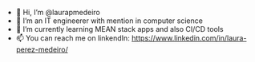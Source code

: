 - 👋 Hi, I’m @laurapmedeiro
- 👀 I’m an IT engineerer with mention in computer science
- 🌱 I’m currently learning MEAN stack apps and also CI/CD tools
- 📫 You can reach me on linkendIn: https://www.linkedin.com/in/laura-perez-medeiro/

<!---
laurapmedeiro/laurapmedeiro is a ✨ special ✨ repository because its `README.md` (this file) appears on your GitHub profile.
You can click the Preview link to take a look at your changes.
--->
